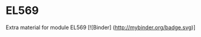 # EL569
Extra material for module EL569
[![Binder]                 (http://mybinder.org/badge.svg)] 
